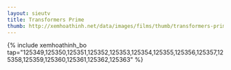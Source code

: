```yaml
---
layout: sieutv
title: Transformers Prime
thumb: http://xemhoathinh.net/data/images/films/thumb/transformers-prime-transformers-prime-2010.jpg
---
```

{% include xemhoathinh_bo tap="125349,125350,125351,125352,125353,125354,125355,125356,125357,125358,125359,125360,125361,125362,125363" %} 
